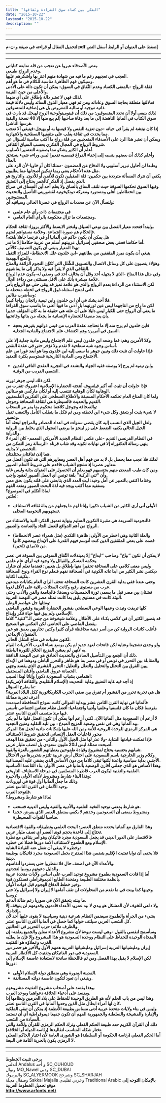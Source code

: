 ```yaml
---
title: "الفكر بين كساد سوق القراءة ونَفاقها"
date: "2015-10-22"
lastmod: "2015-10-22"
description: ""
---
```

---

---

**لتحميل المقال أو قراءته في صيغة و-ن-م pdf إضغط على العنوان أو الرابط أسفل النص**

---



---

**بعض الأصدقاء عبروا عن تعجب من قلة متابعة كتاباتي.  
وعدم الرواج طبيعي.  
العجب في تعجبهم رغم ما فيه من شهادة منهم اعتز بها وأشكرهم عليها.  
وسيكون فهم الظاهرة مناسبة للكلام في ما هو أهم.  
فقلة الرواج -بالمعنى الكساد وعدم النَّفاق في السوق- يمكن أن تكون دالة على الأدنى والأعلى من حيث القيمة.  
لذلك فهي لا تعتبر دالة بإطلاق على أي منهما.  
فدلالتها متعلقة بحاجة السوق وعاداته ومن ثم فهي معيار الذوق السائد وليس دلالة قيمة ذاتية موجبة أو سالبة للمعروض بل هي إضافية للمتسوقين.  
لذلك ينبغي أولا أن نحدد المتسوقين: من ذلك أن فينومينولوجية الروح لهيجل قد بارت في سوق الكتاب في ألمانيا الناهضة إلى ما بعد وفاة صاحبها (لم يبع منها إلا 40 نسخة والبقية هرسها الناشر).  
إذا كان نيتشة لم يقرأ في حياته -دون تعزية النفس ولا قيسها به أو بهيجل-فينبغي ألا نعجب مما يحدث في ثقافة يغلب على مثقفيها السطحية والانتهازية.  
ويمكن أن نعتبر هذا الرد على الأصدقاء المتعجبين من قلة رواج ما أكتب مناسبة للسؤال عن شروط الرواج في المجال الفكري بحسب السياق الثقافي.  
أعلم أن الكثير يشكو مما يصفونه التعسير الأسلوب.  
وأعلم كذلك أن بعضهم ينسبه إلى إخفاء الفراغ فيسميه تقعيرا ليس وراءه شيء يستحق العناء.  
وطبعا لن أحاول تبرير أسلوبي ولا الدفاع عن المضمون -ممتلئا كان أو خاويا-لأن الرد على مثل هذه الأحكام يعني ربما تمكين أصحابها مما يطلبون.  
يكفي أن نترك المسألة مترددة بين حكمين: قلة المقبلين تكون للأثمن أو للأدون. والتاريخ هو الذي يفصل إذ الفكر كالخمر يحتاج إلى التعتيق.  
وفيها السوق تحكمها السوقة حيث تلتف الساق بالساق ولا يعلم أحد أين المساق في صراع بين انحطاطين أهلي ومستورد ومعركة دونكيخوتية لقشوريتي التأصيل والتحديث المغشوشين.  
ولنسأل الآن عن محددات الرواج في عصرنا الحالي وسياقيه أي:**

* **في مجتمعات ذات رأي عام علمي**
* **ومجتمعات ما تزال محكومة بالرأي العام العامي.**

**ولبندأ فنحدد معيار الفصل بين نوعي السياق ولنختر الابسط والأكثر بروزا: ثقافة الحكام.  
فالحكام هم صورة الجماعة. وعلامة مستواهم لغتهم.  
هل يمكن أن يكون حاكم في ألمانيا أو في فرنسا جاهلا بلغته؟  
أما حكامنا فحتى بعض صحفيي إسرائيل عربيتهم أسلم من عربية حكامنا إلا ما ندر.  
بهذا المعيار ينبغي أن يكون التصنيف كالآتي:  
ينبغي أن يكون مبرز المثقفين من بطانتهم -ابن خلدون علل الانحطاط- للمزاح الثقيل والمتع البهيمية.  
وهؤلاء ينصبون على كل وسائل الاتصال والتسويق للشِّلل التي تُكوِّن النجوم الزائفة والمناخ الثقافي الذي لا يقرأ فيه ولا يذكر إلى ما يماشيهم.  
وفي مثل هذا المناخ -الذي لا يجهله أحد وقل أن يخالف أحد في وصفي له-يكون عدم الرواج علامة مبشرة بأنك على الاقل مستثنى من رداءة الحال.  
لكن الاستثناء من الرداءة بعدم الرواج والذي هو علامة تميز قد يبقى حتى مع الرواج بأمر ذاتي لمنتج استثناه ذوق الرواج في لحظة منحطة ما.  
وسأضرب مثالين:  
فلا أحد يشك في أن ابن خلدون وابن تيمية رائجان رواجا كبيرا.  
لكن ما راج من انتاجهما ليس عين ثورتهما بل أدنى ما فيها أعني ما يناسب سوق القراءة  
ما يعني أن الرواج حتى للكبار ليس دليلا على أن علته هي حقيقة ما به كان المؤلف جديرا بأن يعد مضيفا للحضارة الإنسانية ما يجعله من بناتها وفاتحيها.**

* **فابن خلدون لم يرج منه إلا ما تحتاجه عقدة العرب من قيس ذواتهم بغيرهم بحجة السبق في أمرين: وهم اكتشاف علم الاجتماع والمادية الجدلية.**

**وكلا الأمرين وهم: فما وضعه ابن خلدون ليس علم الاجتماع وليس مادية جدلية إلا على أساس وجوه شبه سطحية لا تقدم ولا تؤخر حتى في عقدة النقص.  
فإذا حاولت أن تثبت ذلك وتبين جوهر ما سعى إليه ابن خلدون وما هو أبعد غورا من علم الاجتماع ومن المادية التاريخية فستوسم بكثرة التعقيد.**

* **وابن تيمية لم يرج إلا بوصفه فقيه الجهاد والتشدد في التجريد العقدي النافي للتدين الشعبي القريب من الوثنية.**

**لكن ذلك ليس جوهر ثورته.  
فإذا حاولت أن تثبت أنه أكبر فيلسوف أنتجته الحضارة الإسلامية اعتبروك تتقرب من الوهابية لكأن الوهابية تنتسب إليه أو لكأن ماركس هو ستالين.  
ولما كان المناخ العام تحكمه الأحكام المسبقة والاطلاع السطحي على الفكرين الفلسفيين القديم والحديث فالسيطرة هي لثقافة الصحافة وجوجل.  
والصحافة وجوجل كلاهما محكوم بما يمر مر السحاب:  
لا شيء يثبت أو يتعتق وكل شيء ابن لحظته ومن ثم فكل ما يتطلب التأمل والتعقب ثقيل وعسير.  
ولعل الجيل الذي انتسب إليه كان يقضي سنوات في اعداد المصادر والمراجع لبحثه أما الجيل الحالي يكفيه الضعط على زر لينجز ما يرضي العجول الذي يخلط بين الرواية والدراية.  
في النظام الفرنسي القديم -على عكس النظام الجديد الأمريكي المعمم- كان المرء لا ينهي رسالة الدكتوراه إلا في نهايات تكونه وقد شاب قرناه -الرسالة رمز التمكن من التخصص لا بدايته.  
هما إذن ثقافتان مختلفتان.  
لذلك فلا عجب مما يحصل بل لا بد من فهم أهل العصر ومعاييرهم التي قد تكون أفضل من معايير عصرنا إذ تشجع الشباب فاقدم على شروط التعلم الصبور.  
ومن كان طيب المعدن منهم بجنسيهم فهو يعلم أن الحصول على العنوان بداية وليس غاية وأن “ثني الركبة” بلغة تونس أي العمل الصبور لعقود واجب.  
وختاما اكتفي بالتعبير عن أمل وحيد: ليت العدد الذي يتابعني على قلته يكون بحق ممن يستفيد مما أكتب ويجد فيه لذة البحث الصبور ومتعه الفهم.  
لماذا أتكلم في الموضوع؟  
لعلتين:**

* **الأولى أني أرى الكثير من الشباب ذكورا وإناثا لهم ما يجعلهم من بناة ثقافة الاستئناف تستهويهم النجومية العجلى.**

**فالنجومية السريعة هي مقبرة التكوين السليم ونهاية تعميق الفكر: النبذ والاستثناء من الرواج من أهم الدوافع للعمل الجاد والصامت والصبور.**

* **والعلة الثانية وهي اخطر من الأولى: ظاهرة التكدي (مثل شعراء عصر الانحطاط) قضت على بعض المثقفين الذين كنت أتوسم فيهم القدرة على الإبداع وبعضهم كانوا من تلاميذي (لحين).**

**لا يمكن أن تكون “بياع” وصاحب “ابداع” إلا بمبتذلات النَّفاق السوقي بين السوقة في عصر يحكمه العسكر والقبائل ولا وجود فيه لرأي عام علمي.  
وليس معنى كلامي على الصحافة تحقيرا منها بإطلاق بل بتعيين: فعندما نعلم أن شارل ديكنس نشر الكثير من ابداعاته الكونية في الصحافة نفهم فنعلم نوع القراء ونوع الصحافة بنكيف الكتابة.  
وحتى عندنا ففي بداية القرن العشرين كانت الصحافة تتحف الراي العام بكتابات مبدعين عرب من مستوى رفيع وكانت المجلات راقية على الأقل لغويا.  
فشتان بين مصر قبل ما يسمى ثورة الخمسينات وبعدها: فالجامعة والفن والأدب وحتى البيئة كانت في مستوى يليق بما كانت تمثله مصر في النهضة العربية.  
ومثلها جل عواصم الوطن:  
كلها تريفت وتبدت وعمها الوعي السطحي بقشور الحضارة الغربية وقشور الماضي الإسلامي ولم يبق فيها حياة فكر وإبداع.  
قد يتصور الكثير أن في كلامي بكـاء على الأطلال وعلامة شيخوخة من جنس الـ”كنتية” كلاما يفضل الماضي على الحاضر. لكن العكس هو الصحيح.  
فأغلب كاتبات الرواية كن من أسر دينية محافظة قرأن كثيرا وكتبن تجاربهن بعمق هو عين العنفوان الإبداعي.  
لكنهن مغيبات في مناخ الشلل الحالي.  
ولو وجدن تشجيعا وعناية لكن فاتحات لعهد جديد لم يكن بوسع نساء العرب الآخريات القيام به لأنهن لم يعشن المزيج الخلاق للثورة الباطنة.  
ذلك أن الجمع بين الـتأصيل الصادق والتحديث الحاذق هو عين النهضة الدافقة.  
والمقابلة بين التحرر في تونس أو في مصر بما هو ظاهر والتحرر الباطن ودوهما في الإبداع يبين الفرق بين التحلل والتحليل والتعلل والتعليل: التحرر القشري الذي يفسد وجهي الحصانة عروق الماضي وأفنان المستقبل.  
اهتمامي بشباب السعودية ذكورا وإناثا لهذا السبب:  
إذ أجد فيه غاية التعتيق وغاية التحديث (الإسلام التقليدي والثقافة الإمريكية)  
ما يطرح السؤال:  
هل هي تجربة تحرر من القشور أم تفرق بين صفي الحرب الكاريكاتورية ككل البلاد العربية؟  
أعرف تجربة مماثلة  
:فألمانيا في نهاية القرن الثامن عشر وبداية الموالي كانت نموذج المحافظة اصدمت بفرنسا فكان ما كان فلسفيا وعلميا وأدبيا واجتماعيا: أفضل نظام تضامن اجتماعي تأسس فيها منذ منتصف القرن التاسع عشر.  
لا أزعم أن السعودية مثل ألمانيا الآن. لكني أزعم أنها يمكن أن تكون افضل فلها ما لم يكن بيد ألمانيا وهي في نفس وضعية المزيج المبدع : بين تليد التقليد ومتين التجديد.  
هي المركز الرمزي للوحدة الروحية للأمة ومن الله عليها بإمكانات مادية لجعل هذا المركز محور فاعليات العقل الإنساني لتحقيق شروط الاستئناف  
فإذا تمكنت قيادتها الشابة -ولا عذر لها مثل الجيل الأول والثاني- من تحقيق هذا الهدف أصبحت ممثلة ليس لـ20 مليون سعودي بل لنصف مليار عربي.  
شبابهم بحنسيه يحتاج لمشروع وقيادة طموحين يعطيانهم الشعور بالعزة والقوة.  
وكلام وزير الخارجية باسم السعودية على احتلال أرض عربية تلتزم بتحريرها من الاحتلال الأجنبي بداية سياسية واعدة لكنها تبقى كلاما من دون الأساس الذي يضفي عليه المصداقية.  
وهذا الأساس هو الذي جعلني أقارن الوضعية بألمانيا في عصر الأنوار: بناء القاعدة الأساسية العلمية والتقنية ليكون العرب قاطرة المسلمين في مرحلة الاستئناف التاريخي.  
وهذا البناء شارط ومشروط لأداته الأولى والأخيرة:  
وذلك ما جعل ألمانيا أول قوة في اوروبا:ت  
وحيد الألمان في القرن التاسع عشر.  
فلتوحد العرب.  
لماذا هو شارط ومشروط؟**

* **هو شارط بمعنى توحيد النخبة العلمية والأدبية والفنية وليس الدينية فسحب.**
* **ومشروط بمعنى أن السعوديين وحدهم لا يكفي بمنطق العصر الذي يفرض حجما مناسبا للقوات المسيطرة.**

**وهذا الفارق مع ألمانيا يحدده منطق العصر: البحث العلمي وتطبيقاته والقوة الاقتصادية تحتاج إلى قاعدة بحجم قوى العصر أي نصف مليار عربي.  
فالاقتصار على الدور الديني قد يجعل السعودية مجرد فاتيكان وهو أمر يتنافى مع نظرة الإسلام ومع الطموح لاستئناف الامة دورها فضلا عن خطره.  
وخطره لا ينبغي أن تغفل عنه القيادة الشابة:  
فلا يخفى أن نوايا تفتيت الإقليم يتضمن هذا المقترح بجعل السعودية مجرد فاتيكان بوظيفة دينية.  
والأعداء الآن في اضعف حال فلا تنتظروا حتى يستردوا أنفاسهم.  
والدليل دعوتهم روسيا لنجدتهم.  
أما إذا قادت السعودية بطموح مشروع توحيد العرب على اساس ولايات متحدة عربية بأنظمة مختلفة الطبيعة ومتحدة الطابع الديموقراطي فستكون قوة.  
وخير خطط الدفاع الهجوم قبل فوات الأوان.  
وحينها كما بينت في ما تقدم من المحاولات لن تقف أمامها لا إيران ولا إسرائيل ولا حتى روسيا:  
ما بينته يتحقق الآن في سوريا رغم ضآلة الدعم.  
ولا داعي للخوف لأن المشكل هو بيدي لا بيد عمرو: الأعداء قادمون وقدومهم لن يتوقف إلا بإقدامك.  
بشيء من الجرأة والطموح سيضمن النظام شرعية دينية وسياسية لا يقوى عليها أحد لأن كل الشعب العربي سيلتف حولها كما حصل في ألمانيا القرن التاسع عشر.  
والظرف ملائم: حرب التحرير في الحالتين.  
وسأسمح لنفسي بالقول -وهي ليست نبوءة لأن مشروع الأعداء معلن والجميع يعلمه- إن المنجاة الوحيدة للحفاظ على النظام ووحدة السعودية هو هذا المشروع وإلا فإن ما يطلبه الغرب وعملاؤه هو التفتيت.  
إيران ومليشياتها العربية إسرائيل ومليشياتها العربية همهم الأول والأخير هو حصر دور السعودية في دور الفاتيكان وتفتيت كل الأقطار العربية.  
لكن الإسلام لا يقبل بهذا الفصل ومن ثم فاللحظة سانحة لاستعادة عاصمة الإسلام إلى دورها:**

* **المدينة المنورة وهي منطلق دولة الإسلام الأولى.**
* **وينبغي أن تعود لتكون عاصمة دولته المستأنفة.**

**وهذا يفسد على أصحاب مشروع التفتيت مشروعهم.  
ويفسد على أدعياء الخلافة دعواهما ويوحد العرب.  
وهذا ليس من باب الحلم لأنه هو الطريق الوحيدة للحفاظ على بلاد الحرمين ونظامها إذا كان لها أمراء ابطال مثل الذين وحدوا ألمانيا في القرن التاسع عشر.  
وليس في بناء ولايات متحدة عربية أدنى مساس بطبيعة الأنظمة إذ يمكن أن تبقى الملكية والإمارة والمشيخة والسلطنة والجمهورية المهم أن تكون جميعا ديموقراطية أي أن تستمد السيادة من الشعب.  
ذلك أن القرآن الكريم حدد طبيعة الحكم الفعلي وترك الحكم الرمزي للقرآن وللأمة والتي تختار شكله المناسب لتقاليدها (رئاسة الدولة أو الخلافة).  
أما الحكم الفعلي (رئاسة الحكومة أو السلطنة) هو الشورى العامة لأن اختيار الحاكم الفعلي لا الرمزي يكون بالحرية التامة في البيعة.**

---

---

**يرجى تثبيت الخطوط**   
 أندلس Andalus  و أحد SC\_OUHOUD  
 ونوال MO\_Nawel  ودبي SC\_DUBAI   
 واليرموك SC\_ALYERMOOK  وشرجح SC\_SHARJAH   
 وصقال مجلة Sakkal Majalla وعربي تقليدي Traditional Arabic  **بالإمكان التوجه إلى موقع تحميل الخطوط العربية  
 http://www.arfonts.net/**

---

###